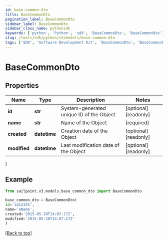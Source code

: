 ```yaml
---
id: base-common-dto
title: BaseCommonDto
pagination_label: BaseCommonDto
sidebar_label: BaseCommonDto
sidebar_class_name: pythonsdk
keywords: ['python', 'Python', 'sdk', 'BaseCommonDto', 'BaseCommonDto'] 
slug: /tools/sdk/python/v3/models/base-common-dto
tags: ['SDK', 'Software Development Kit', 'BaseCommonDto', 'BaseCommonDto']
---
```


# BaseCommonDto


## Properties

Name | Type | Description | Notes
------------ | ------------- | ------------- | -------------
**id** | **str** | System-generated unique ID of the Object | [optional] [readonly] 
**name** | **str** | Name of the Object | [required]
**created** | **datetime** | Creation date of the Object | [optional] [readonly] 
**modified** | **datetime** | Last modification date of the Object | [optional] [readonly] 
}

## Example

```python
from sailpoint.v3.models.base_common_dto import BaseCommonDto

base_common_dto = BaseCommonDto(
id='id12345',
name='aName',
created='2015-05-28T14:07:17Z',
modified='2015-05-28T14:07:17Z'
)

```
[[Back to top]](#) 

